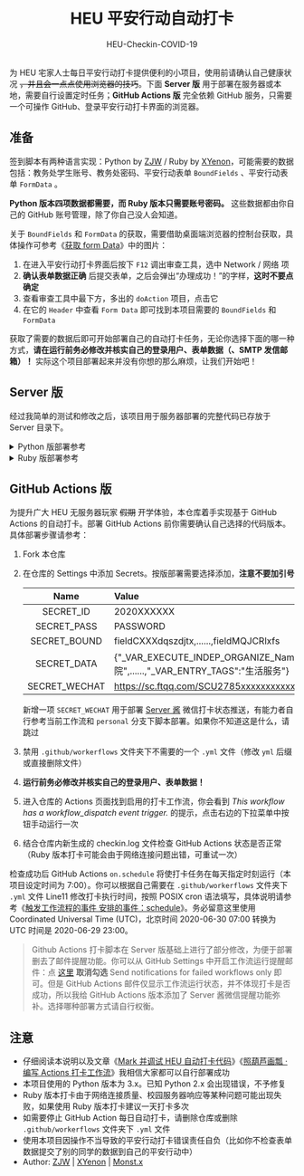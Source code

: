 <h1 align="center">HEU 平安行动自动打卡</h1>

<div align="center">HEU-Checkin-COVID-19</div></br>


为 HEU 宅家人士每日平安行动打卡提供便利的小项目，使用前请确认自己健康状况 ~~，并且会一点点使用浏览器的技巧~~。下面 **Server 版** 用于部署在服务器或本地，需要自行设置定时任务；**GitHub Actions 版** 完全依赖 GitHub 服务，只需要一个可操作 GitHub、登录平安行动打卡界面的浏览器。

## 准备

签到脚本有两种语言实现：Python by [ZJW](https://zjw1.top/2020/03/10/auto_checkin_during_covid19_and_cas_sso_learning/) / Ruby by [XYenon](https://gist.github.com/XYenon/79317d63e7f769e5bdff5b595d709b65)，可能需要的数据包括：教务处学生账号、教务处密码、平安行动表单 `BoundFields` 、平安行动表单 `FormData` 。

**Python 版本四项数据都需要，而 Ruby 版本只需要账号密码。** 这些数据都由你自己的 GitHub 账号管理，除了你自己没人会知道。

关于 `BoundFields` 和 `FormData` 的获取，需要借助桌面端浏览器的控制台获取，具体操作可参考《[获取 form Data](https://blog.monsterx.cn/code/heu-auto-checkin-covid19/)》中的图片：

1. 在进入平安行动打卡界面后按下 `F12` 调出审查工具，选中 Network / 网络 项
2. **确认表单数据正确** 后提交表单，之后会弹出“办理成功！”的字样，**这时不要点确定**
3. 查看审查工具中最下方，多出的 `doAction` 项目，点击它
4. 在它的 `Header` 中查看 `Form Data` 即可找到本项目需要的 `BoundFields` 和 `FormData`

获取了需要的数据后即可开始部署自己的自动打卡任务，无论你选择下面的哪一种方式，**请在运行前务必修改并核实自己的登录用户、表单数据（、SMTP 发信邮箱）！** 实际这个项目部署起来并没有你想的那么麻烦，让我们开始吧！

## Server 版

经过我简单的测试和修改之后，该项目用于服务器部署的完整代码已存放于 Server 目录下。

<details><summary>Python 版部署参考</summary><br>

使用前确保本地安装好 Python3.x 。

1. 按照自己需要修改文件内容
   
   Server/checkin.py 修改 Line26-29 Line167-174 为自己的登录用户、表单数据、SMTP 发信邮箱

2. SMTP 发信邮箱设置并不是必须的，仅用于服务器打卡完成后发送邮件提醒
   
   如果不需要邮件提醒，删除 Server/checkin.py Line162-188 即可

3. 安装 pip 依赖 `lxml` `requests`
   
   命令行执行 `python -m pip install lxml requests`

4. **运行前务必修改并核实自己的登录用户、表单数据、SMTP 发信邮箱！**
5. 配置打卡定时任务
   
   Server 版本通过服务器或本地主机的定时任务实现自动打卡。请参考《[定时任务](https://blog.monsterx.cn/code/heu-auto-checkin-covid19/)》自行设置定时任务

</details>

<details><summary>Ruby 版部署参考</summary><br>

使用前确保本地安装好 Ruby 2.5+ 。

1. 按照自己需要修改文件内容
   
   Server/checkin.rb 修改 Line15-16 为自己的登录用户

2. 安装 gem 依赖 `watir` `webdrivers`
   
   命令行执行 `gem install watir webdrivers`

3. 部分场景可能需要另行安装 chromedriver、 google-chrome 等
4. **运行前务必修改并核实自己的登录用户！**
5. 配置打卡定时任务
   
   Server 版本通过服务器或本地主机的定时任务实现自动打卡。请参考《[定时任务](https://blog.monsterx.cn/code/heu-auto-checkin-covid19/)》自行设置定时任务

</details>

## GitHub Actions 版

为提升广大 HEU 无服务器玩家 ~~假期~~ 开学体验，本仓库着手实现基于 GitHub Actions 的自动打卡。部署 GitHub Actions 前你需要确认自己选择的代码版本。具体部署步骤请参考：

1. Fork 本仓库
2. 在仓库的 Settings 中添加 Secrets。按版部署需要选择添加，**注意不要加引号**
   
   | Name | Value | Version |
   |:----:|:------|:-------:|
   | SECRET_ID | 2020XXXXXX | py rb |
   | SECRET_PASS | PASSWORD | py rb |
   | SECRET_BOUND | fieldCXXXdqszdjtx,......,fieldMQJCRlxfs | py |
   | SECRET_DATA | {"_VAR_EXECUTE_INDEP_ORGANIZE_Name":"XXX学院",......,"_VAR_ENTRY_TAGS":"生活服务"} | py |
   | SECRET_WECHAT | https://sc.ftqq.com/SCU2785xxxxxxxxxxxxxxxxxxxxxxxad.send | py rb |

   新增一项 `SECRET_WECHAT` 用于部署 [Server 酱](http://sc.ftqq.com/?c=code) 微信打卡状态推送，有能力者自行参考当前工作流和 `personal` 分支下脚本部署。如果你不知道这是什么，请跳过

3. 禁用 `.github/workerflows` 文件夹下不需要的一个 `.yml` 文件（修改 `yml` 后缀或直接删除文件）
4. **运行前务必修改并核实自己的登录用户、表单数据！**
5. 进入仓库的 Actions 页面找到启用的打卡工作流，你会看到 *This workflow has a workflow_dispatch event trigger.* 的提示，点击右边的下拉菜单中按钮手动运行一次
6. 结合仓库内新生成的 checkin.log 文件检查 GitHub Actions 状态是否正常（Ruby 版本打卡可能会由于网络连接问题出错，可重试一次）

检查成功后 GitHub Actions `on.schedule` 将使打卡任务在每天指定时刻运行（本项目设定时间为 7:00）。你可以根据自己需要在 `.github/workerflows` 文件夹下 `.yml` 文件 Line11 修改打卡执行时间，按照 POSIX cron 语法填写，具体说明请参考《[触发工作流程的事件 安排的事件：schedule](https://docs.github.com/cn/actions/reference/events-that-trigger-workflows#)》。务必留意这里使用 Coordinated Universal Time (UTC)，北京时间 2020-06-30 07:00 转换为 UTC 时间是 2020-06-29 23:00。

> Github Actions 打卡脚本在 Server 版基础上进行了部分修改，为便于部署删去了邮件提醒功能。你可以从 GitHub Settings 中开启工作流运行提醒邮件：点 [这里](https://github.com/settings/notifications) **取消勾选** Send notifications for failed workflows only 即可。但是 GitHub Actions 邮件仅显示工作流运行状态，并不体现打卡是否成功，所以我给 GitHub Actions 版本添加了 Server 酱微信提醒功能弥补。选择哪种部署方式请自行权衡。

## 注意

 - 仔细阅读本说明以及文章《[Mark 并调试 HEU 自动打卡代码](https://blog.monsterx.cn/code/heu-auto-checkin-covid19/)》《[照葫芦画瓢 · 编写 Actions 打卡工作流](https://blog.monsterx.cn/tech/modified-github-actions-4-heu-checkin/)》我相信大家都可以自行部署成功
 - 本项目使用的 Python 版本为 3.x。已知 Python 2.x 会出现错误，不予修复
 - Ruby 版本打卡由于网络连接质量、校园服务器响应等某种问题可能出现失败，如果使用 Ruby 版本打卡建议一天打卡多次
 - 如需要停止 GitHub Action 每日自动打卡，请删除仓库或删除 `.github/workerflows` 文件夹下 `.yml` 文件
 - 使用本项目因操作不当导致的平安行动打卡错误责任自负（比如你不检查表单数据提交了别的同学的数据到自己的平安行动中）
 - Author: [ZJW](https://zjw1.top) | [XYenon](https://xyenon.bid) | [Monst.x](https://monsterx.cn)
